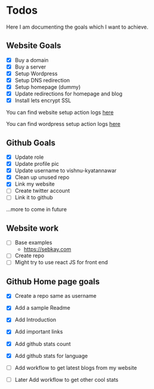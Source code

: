 # Todos
Here I am documenting the goals which I want to achieve.

## Website Goals
- [x] Buy a domain
- [x] Buy a server
- [x] Setup Wordpress
- [x] Setup DNS redirection
- [x] Setup homepage (dummy)
- [x] Update redirections for homepage and blog
- [x] Install lets encrypt SSL

You can find website setup action logs [here](Website-logs)

You can find wordpress setup action logs [here](Wordpress-logs)

## Github Goals
- [x] Update role
- [x] Update profile pic
- [x] Update username to vishnu-kyatannawar
- [x] Clean up unused repo
- [x] Link my website
- [ ] Create twitter account
- [ ] Link it to github

...more to come in future

## Website work

- [ ] Base examples
  - https://sebkay.com
- [ ] Create repo
- [ ] Might try to use react JS for front end 

## Github Home page goals

- [x] Create a repo same as username
- [x] Add a sample Readme
- [x] Add Introduction
- [x] Add important links
- [x] Add github stats count
- [x] Add github stats for language
- [ ] Add workflow to get latest blogs from my website
- [ ] Later Add workflow to get other cool stats



